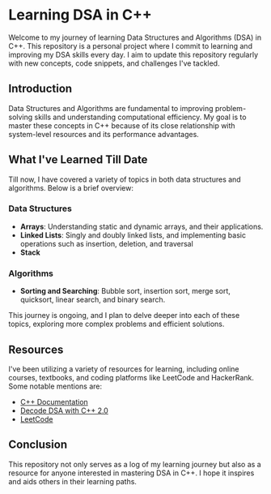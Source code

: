 
# Learning DSA in C++

Welcome to my journey of learning Data Structures and Algorithms (DSA) in C++. This repository is a personal project where I commit to learning and improving my DSA skills every day. I aim to update this repository regularly with new concepts, code snippets, and challenges I've tackled.

## Introduction

Data Structures and Algorithms are fundamental to improving problem-solving skills and understanding computational efficiency. My goal is to master these concepts in C++ because of its close relationship with system-level resources and its performance advantages.

## What I've Learned Till Date

Till now, I have covered a variety of topics in both data structures and algorithms. Below is a brief overview:

### Data Structures

- **Arrays**: Understanding static and dynamic arrays, and their applications.
- **Linked Lists**: Singly and doubly linked lists, and implementing basic operations such as insertion, deletion, and traversal
- **Stack**

### Algorithms

- **Sorting and Searching**: Bubble sort, insertion sort, merge sort, quicksort, linear search, and binary search.

This journey is ongoing, and I plan to delve deeper into each of these topics, exploring more complex problems and efficient solutions.

## Resources

I've been utilizing a variety of resources for learning, including online courses, textbooks, and coding platforms like LeetCode and HackerRank. Some notable mentions are:

- [C++ Documentation](https://en.cppreference.com/w/)
- [Decode DSA with C++ 2.0](https://www.pwskills.com//)
- [LeetCode](https://leetcode.com/)

## Conclusion

This repository not only serves as a log of my learning journey but also as a resource for anyone interested in mastering DSA in C++. I hope it inspires and aids others in their learning paths.